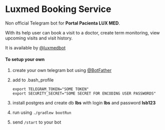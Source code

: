 # Luxmed Booking Service

Non official Telegram bot for **Portal Pacienta LUX MED**.

With its help user can book a visit to a doctor, create term monitoring, view upcoming visits and visit history.

It is available by [@luxmedbot](https://telegram.me/luxmedbot)

#### To setup your own

1. create your own telegram bot using [@BotFather](https://telegram.me/botfather)
2. add to .bash_profile 

    ```
    export TELEGRAM_TOKEN="SOME TOKEN"
    export SECURITY_SECRET="SOME SECRET FOR ENCODING USER PASSWORDS"
    ```
3. install postgres and create db **lbs** with login **lbs** and password **lsb123**
4. run using `./gradlew bootRun`
5. send `/start` to your bot



